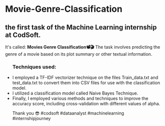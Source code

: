 # Movie-Genre-Classification
<h2>the first task of the Machine Learning internship at <B>CodSoft</B>.</h4>
<p>It's called: <b>Movies Genre Classification📽🎬</b>
The task involves predicting the genre of a movie based on its plot summary or other textual information.</p>
<ul>
<h3>Techniques used:</h3>
<li>I employed a TF-IDF vectorizer technique on the files Train_data.txt and test_data.txt to convert them into CSV files for use with the classification model.
</li>
<li>I utilized a classification model called Naive Bayes Technique.
</li>
<li>Finally, I employed various methods and techniques to improve the accuracy score, including cross-validation with different values of alpha.
</li>
</p>
Thank you 😎 
#codsoft 
#dataanalyst  
#machinelearning  
#internshipjourney 
